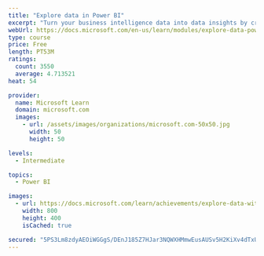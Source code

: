 ```yaml
---
title: "Explore data in Power BI"
excerpt: "Turn your business intelligence data into data insights by creating and configuring Power BI dashboards."
webUrl: https://docs.microsoft.com/en-us/learn/modules/explore-data-power-bi/
type: course
price: Free
length: PT53M
ratings:
  count: 3550
  average: 4.713521
heat: 54

provider:
  name: Microsoft Learn
  domain: microsoft.com
  images:
    - url: /assets/images/organizations/microsoft.com-50x50.jpg
      width: 50
      height: 50

levels:
  - Intermediate

topics:
  - Power BI

images:
  - url: https://docs.microsoft.com/learn/achievements/explore-data-with-power-bi-desktop-social.png
    width: 800
    height: 400
    isCached: true

secured: "5PS3Lm8zdyAEOiWGGgS/DEnJ185Z7HJar3NQWXHMmwEusAUSv5H2KiXv4dTxUb1/p+/Tbx6L9RChZrWsOA4aaCGGK7K8I7zfKopfc+p/we09d85nUl/d7eFh7ZseBxh1MkUC/9wSHgdWk44x8n0b25DmCvAouvjNWnz811ubZEHOvjc3Klh+8/e2dCipMY1iCTw+MRZM4QszKxrZIscA5MuLWjpnVPGDhcLuDKf/k2CJ9vyjHF/cVATcy0rZhRgJ7MiYg3CbYoVBSVxiPpRYpBEzrrn3Xv+p+LOr+I5Psl4PHCq1Vk4jpm98FeyJkAxkQHFns26F9lP0iQL8ZkP2B1nZMvK8VJ0hnWkq2KuuPrqSqMKBYaiCZEXh4cr4aKAOtTaPkQ46OLQRGGPmQLqaIlPrTYHwgv0pPF5TRnOTViM=;YFPr8MKJQXWwl2CfXQnK+Q=="
---
```


